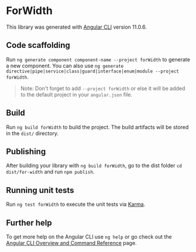 # ForWidth

This library was generated with [Angular CLI](https://github.com/angular/angular-cli) version 11.0.6.

## Code scaffolding

Run `ng generate component component-name --project forWidth` to generate a new component. You can also use `ng generate directive|pipe|service|class|guard|interface|enum|module --project forWidth`.
> Note: Don't forget to add `--project forWidth` or else it will be added to the default project in your `angular.json` file. 

## Build

Run `ng build forWidth` to build the project. The build artifacts will be stored in the `dist/` directory.

## Publishing

After building your library with `ng build forWidth`, go to the dist folder `cd dist/for-width` and run `npm publish`.

## Running unit tests

Run `ng test forWidth` to execute the unit tests via [Karma](https://karma-runner.github.io).

## Further help

To get more help on the Angular CLI use `ng help` or go check out the [Angular CLI Overview and Command Reference](https://angular.io/cli) page.
